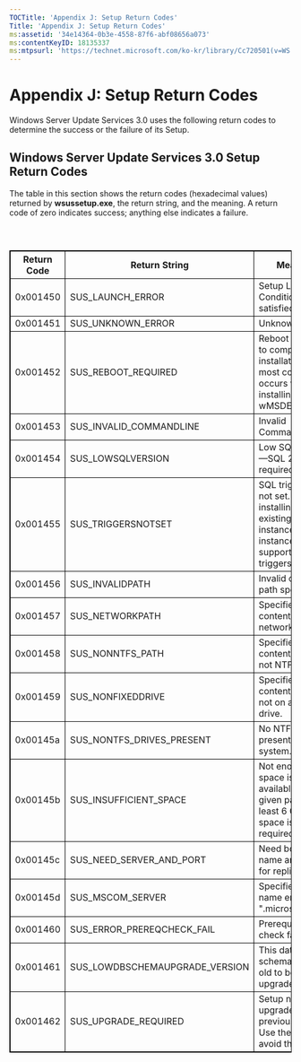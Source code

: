 ```yaml
---
TOCTitle: 'Appendix J: Setup Return Codes'
Title: 'Appendix J: Setup Return Codes'
ms:assetid: '34e14364-0b3e-4558-87f6-abf08656a073'
ms:contentKeyID: 18135337
ms:mtpsurl: 'https://technet.microsoft.com/ko-kr/library/Cc720501(v=WS.10)'
---
```


Appendix J: Setup Return Codes
==============================

Windows Server Update Services 3.0 uses the following return codes to determine the success or the failure of its Setup.

Windows Server Update Services 3.0 Setup Return Codes
-----------------------------------------------------

The table in this section shows the return codes (hexadecimal values) returned by **wsussetup.exe**, the return string, and the meaning. A return code of zero indicates success; anything else indicates a failure.

###  

 
<table style="border:1px solid black;">
<colgroup>
<col width="33%" />
<col width="33%" />
<col width="33%" />
</colgroup>
<thead>
<tr class="header">
<th style="border:1px solid black;" >Return Code</th>
<th style="border:1px solid black;" >Return String</th>
<th style="border:1px solid black;" >Meaning</th>
</tr>
</thead>
<tbody>
<tr class="odd">
<td style="border:1px solid black;">0x001450</td>
<td style="border:1px solid black;">SUS_LAUNCH_ERROR</td>
<td style="border:1px solid black;">Setup Launch Conditions not satisfied.</td>
</tr>
<tr class="even">
<td style="border:1px solid black;">0x001451</td>
<td style="border:1px solid black;">SUS_UNKNOWN_ERROR</td>
<td style="border:1px solid black;">Unknown error.</td>
</tr>
<tr class="odd">
<td style="border:1px solid black;">0x001452</td>
<td style="border:1px solid black;">SUS_REBOOT_REQUIRED</td>
<td style="border:1px solid black;">Reboot required to complete the installation. This most commonly occurs when installing wMSDE.</td>
</tr>
<tr class="even">
<td style="border:1px solid black;">0x001453</td>
<td style="border:1px solid black;">SUS_INVALID_COMMANDLINE</td>
<td style="border:1px solid black;">Invalid CommandLine</td>
</tr>
<tr class="odd">
<td style="border:1px solid black;">0x001454</td>
<td style="border:1px solid black;">SUS_LOWSQLVERSION</td>
<td style="border:1px solid black;">Low SQL version—SQL 2005 is required.</td>
</tr>
<tr class="even">
<td style="border:1px solid black;">0x001455</td>
<td style="border:1px solid black;">SUS_TRIGGERSNOTSET</td>
<td style="border:1px solid black;">SQL triggers are not set. When installing on an existing SQL instance, that instance must support nested triggers.</td>
</tr>
<tr class="odd">
<td style="border:1px solid black;">0x001456</td>
<td style="border:1px solid black;">SUS_INVALIDPATH</td>
<td style="border:1px solid black;">Invalid content path specified.</td>
</tr>
<tr class="even">
<td style="border:1px solid black;">0x001457</td>
<td style="border:1px solid black;">SUS_NETWORKPATH</td>
<td style="border:1px solid black;">Specified content path is a network path.</td>
</tr>
<tr class="odd">
<td style="border:1px solid black;">0x001458</td>
<td style="border:1px solid black;">SUS_NONNTFS_PATH</td>
<td style="border:1px solid black;">Specified content path is not NTFS.</td>
</tr>
<tr class="even">
<td style="border:1px solid black;">0x001459</td>
<td style="border:1px solid black;">SUS_NONFIXEDDRIVE</td>
<td style="border:1px solid black;">Specified content path is not on a fixed drive.</td>
</tr>
<tr class="odd">
<td style="border:1px solid black;">0x00145a</td>
<td style="border:1px solid black;">SUS_NONTFS_DRIVES_PRESENT</td>
<td style="border:1px solid black;">No NTFS drives present on the system.</td>
</tr>
<tr class="even">
<td style="border:1px solid black;">0x00145b</td>
<td style="border:1px solid black;">SUS_INSUFFICIENT_SPACE</td>
<td style="border:1px solid black;">Not enough space is available at the given path. At least 6 GB of space is required.</td>
</tr>
<tr class="odd">
<td style="border:1px solid black;">0x00145c</td>
<td style="border:1px solid black;">SUS_NEED_SERVER_AND_PORT</td>
<td style="border:1px solid black;">Need both server name and port for replica mode.</td>
</tr>
<tr class="even">
<td style="border:1px solid black;">0x00145d</td>
<td style="border:1px solid black;">SUS_MSCOM_SERVER</td>
<td style="border:1px solid black;">Specified server name ends in &quot;.microsoft.com&quot;.</td>
</tr>
<tr class="odd">
<td style="border:1px solid black;">0x001460</td>
<td style="border:1px solid black;">SUS_ERROR_PREREQCHECK_FAIL</td>
<td style="border:1px solid black;">Prerequisite check failed.</td>
</tr>
<tr class="even">
<td style="border:1px solid black;">0x001461</td>
<td style="border:1px solid black;">SUS_LOWDBSCHEMAUPGRADE_VERSION</td>
<td style="border:1px solid black;">This database schema is too old to be upgraded.</td>
</tr>
<tr class="odd">
<td style="border:1px solid black;">0x001462</td>
<td style="border:1px solid black;">SUS_UPGRADE_REQUIRED</td>
<td style="border:1px solid black;">Setup needs to upgrade from a previous version. Use the /G to avoid this error.</td>
</tr>
</tbody>
</table>
